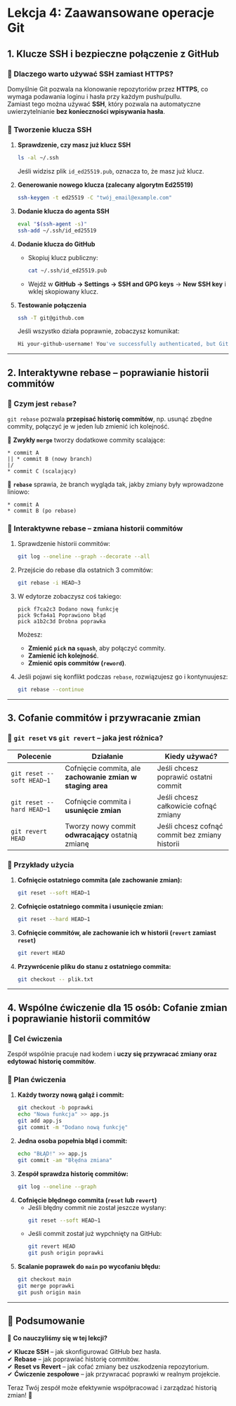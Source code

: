 # Lekcja 4: Zaawansowane operacje Git  

## **1. Klucze SSH i bezpieczne połączenie z GitHub**  

### **📌 Dlaczego warto używać SSH zamiast HTTPS?**
Domyślnie Git pozwala na klonowanie repozytoriów przez **HTTPS**, co wymaga podawania loginu i hasła przy każdym pushu/pullu.  
Zamiast tego można używać **SSH**, który pozwala na automatyczne uwierzytelnianie **bez konieczności wpisywania hasła**.  

### **🔹 Tworzenie klucza SSH**
1. **Sprawdzenie, czy masz już klucz SSH**  
   ```sh
   ls -al ~/.ssh
   ```
   Jeśli widzisz plik `id_ed25519.pub`, oznacza to, że masz już klucz.

2. **Generowanie nowego klucza (zalecany algorytm Ed25519)**  
   ```sh
   ssh-keygen -t ed25519 -C "twój_email@example.com"
   ```

3. **Dodanie klucza do agenta SSH**  
   ```sh
   eval "$(ssh-agent -s)"
   ssh-add ~/.ssh/id_ed25519
   ```

4. **Dodanie klucza do GitHub**  
   - Skopiuj klucz publiczny:
     ```sh
     cat ~/.ssh/id_ed25519.pub
     ```
   - Wejdź w **GitHub → Settings → SSH and GPG keys** → **New SSH key** i wklej skopiowany klucz.

5. **Testowanie połączenia**  
   ```sh
   ssh -T git@github.com
   ```
   Jeśli wszystko działa poprawnie, zobaczysz komunikat:
   ```sh
   Hi your-github-username! You've successfully authenticated, but GitHub does not provide shell access.
   ```

---

## **2. Interaktywne rebase – poprawianie historii commitów**  

### **📌 Czym jest `rebase`?**
`git rebase` pozwala **przepisać historię commitów**, np. usunąć zbędne commity, połączyć je w jeden lub zmienić ich kolejność.  

🔹 **Zwykły `merge`** tworzy dodatkowe commity scalające:  
```
* commit A
|| * commit B (nowy branch)
|/
* commit C (scalający)
```
🔹 **`rebase`** sprawia, że branch wygląda tak, jakby zmiany były wprowadzone liniowo:  
```
* commit A
* commit B (po rebase)
```

### **🔹 Interaktywne rebase – zmiana historii commitów**  
1. Sprawdzenie historii commitów:
   ```sh
   git log --oneline --graph --decorate --all
   ```
2. Przejście do rebase dla ostatnich 3 commitów:
   ```sh
   git rebase -i HEAD~3
   ```
3. W edytorze zobaczysz coś takiego:
   ```
   pick f7ca2c3 Dodano nową funkcję
   pick 9cfa4a1 Poprawiono błąd
   pick a1b2c3d Drobna poprawka
   ```
   Możesz:
   - **Zmienić `pick` na `squash`**, aby połączyć commity.
   - **Zamienić ich kolejność**.
   - **Zmienić opis commitów (`reword`)**.

4. Jeśli pojawi się konflikt podczas `rebase`, rozwiązujesz go i kontynuujesz:
   ```sh
   git rebase --continue
   ```

---

## **3. Cofanie commitów i przywracanie zmian**  

### **📌 `git reset` vs `git revert` – jaka jest różnica?**  

| **Polecenie** | **Działanie** | **Kiedy używać?** |
|--------------|-------------|----------------|
| `git reset --soft HEAD~1` | Cofnięcie commita, ale **zachowanie zmian w staging area** | Jeśli chcesz poprawić ostatni commit |
| `git reset --hard HEAD~1` | Cofnięcie commita i **usunięcie zmian** | Jeśli chcesz całkowicie cofnąć zmiany |
| `git revert HEAD` | Tworzy nowy commit **odwracający** ostatnią zmianę | Jeśli chcesz cofnąć commit bez zmiany historii |

### **🔹 Przykłady użycia**  

1. **Cofnięcie ostatniego commita (ale zachowanie zmian):**  
   ```sh
   git reset --soft HEAD~1
   ```

2. **Cofnięcie ostatniego commita i usunięcie zmian:**  
   ```sh
   git reset --hard HEAD~1
   ```

3. **Cofnięcie commitów, ale zachowanie ich w historii (`revert` zamiast `reset`)**  
   ```sh
   git revert HEAD
   ```

4. **Przywrócenie pliku do stanu z ostatniego commita:**  
   ```sh
   git checkout -- plik.txt
   ```

---

## **4. Wspólne ćwiczenie dla 15 osób: Cofanie zmian i poprawianie historii commitów**  

### **📌 Cel ćwiczenia**  
Zespół wspólnie pracuje nad kodem i **uczy się przywracać zmiany oraz edytować historię commitów**.

### **🔹 Plan ćwiczenia**  
1. **Każdy tworzy nową gałąź i commit:**  
   ```sh
   git checkout -b poprawki
   echo "Nowa funkcja" >> app.js
   git add app.js
   git commit -m "Dodano nową funkcję"
   ```
2. **Jedna osoba popełnia błąd i commit:**  
   ```sh
   echo "BŁĄD!" >> app.js
   git commit -am "Błędna zmiana"
   ```
3. **Zespół sprawdza historię commitów:**  
   ```sh
   git log --oneline --graph
   ```
4. **Cofnięcie błędnego commita (`reset` lub `revert`)**  
   - Jeśli błędny commit nie został jeszcze wysłany:
     ```sh
     git reset --soft HEAD~1
     ```
   - Jeśli commit został już wypchnięty na GitHub:
     ```sh
     git revert HEAD
     git push origin poprawki
     ```
5. **Scalanie poprawek do `main` po wycofaniu błędu:**  
   ```sh
   git checkout main
   git merge poprawki
   git push origin main
   ```

---

## **🚀 Podsumowanie**  
📌 **Co nauczyliśmy się w tej lekcji?**  

✔ **Klucze SSH** – jak skonfigurować GitHub bez hasła.  
✔ **Rebase** – jak poprawiać historię commitów.  
✔ **Reset vs Revert** – jak cofać zmiany bez uszkodzenia repozytorium.  
✔ **Ćwiczenie zespołowe** – jak przywracać poprawki w realnym projekcie.

Teraz Twój zespół może efektywnie współpracować i zarządzać historią zmian! 🚀  
